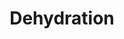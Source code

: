 ---
pid: llg144
title: Dehydration
location_transcription: "(Water Department/Philly Waterworks)"
coordinates: "[-75.184249888392, 40.017393668598]"
zipcode: '19144'
gen_neighborhood: Northwest Philadelphia
neighborhood: Germantown
outside_phl: 
age: '14'
age_range: 13-19
instagram: 
image_file_name: llg_144.jpg
proposal_transcription: Empty glass of water representing those in need of clean water
topic: Environment,Health,Inequality,Sustainability
topic_summary: 0, 0, 0, 0
type: Sculpture Statue
keywords_other: water, clean water, glass, waterworks
credit: Sophia Ortega
image_labels: 
twitter: 
facebook: 
permalink: "/monuments/llg144/"
layout: item-page
---
